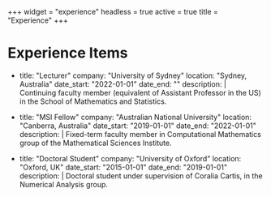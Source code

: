 +++
widget = "experience"
headless = true
active = true
title = "Experience"
+++

# Experience Items
- title: "Lecturer"
  company: "University of Sydney"
  location: "Sydney, Australia"
  date_start: "2022-01-01"
  date_end: ""
  description: |
    Continuing faculty member (equivalent of Assistant Professor in the US) in the School of Mathematics and Statistics.

- title: "MSI Fellow"
  company: "Australian National University"
  location: "Canberra, Australia"
  date_start: "2019-01-01"
  date_end: "2022-01-01"
  description: |
    Fixed-term faculty member in Computational Mathematics group of the Mathematical Sciences Institute.

- title: "Doctoral Student"
  company: "University of Oxford"
  location: "Oxford, UK"
  date_start: "2015-01-01"
  date_end: "2019-01-01"
  description: |
    Doctoral student under supervision of Coralia Cartis, in the Numerical Analysis group.
